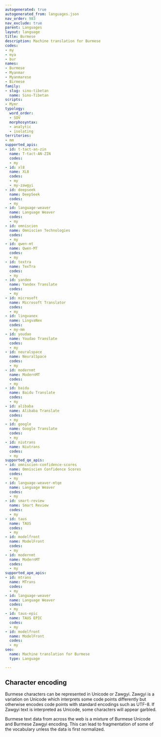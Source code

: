 ```yaml
---
autogenerated: true
autogenerated_from: languages.json
nav_order: 983
nav_exclude: true
parent: Languages
layout: language
title: Burmese
description: Machine translation for Burmese
codes:
- my
- mya
- bur
names:
- Burmese
- Myanmar
- Myanmarese
- Birmese
family:
- slug: sino-tibetan
  name: Sino-Tibetan
scripts:
- Mymr
typology:
  word_order:
  - SOV
  morphosyntax:
  - analytic
  - isolating
territories:
- mm
supported_apis:
- id: t-tact-an-zin
  name: T-tact-AN-ZIN
  codes:
  - my
- id: xl8
  name: XL8
  codes:
  - my
  - my-zawgyi
- id: deepseek
  name: DeepSeek
  codes:
  - my
- id: language-weaver
  name: Language Weaver
  codes:
  - my
- id: omniscien
  name: Omniscien Technologies
  codes:
  - my
- id: qwen-mt
  name: Qwen-MT
  codes:
  - my
- id: textra
  name: TexTra
  codes:
  - my
- id: yandex
  name: Yandex Translate
  codes:
  - my
- id: microsoft
  name: Microsoft Translator
  codes:
  - my
- id: lingvanex
  name: LingvaNex
  codes:
  - my-mm
- id: youdao
  name: Youdao Translate
  codes:
  - my
- id: neuralspace
  name: NeuralSpace
  codes:
  - my
- id: modernmt
  name: ModernMT
  codes:
  - my
- id: baidu
  name: Baidu Translate
  codes:
  - my
- id: alibaba
  name: Alibaba Translate
  codes:
  - my
- id: google
  name: Google Translate
  codes:
  - my
- id: niutrans
  name: Niutrans
  codes:
  - my
supported_qe_apis:
- id: omniscien-confidence-scores
  name: Omniscien Confidence Scores
  codes:
  - my
- id: language-weaver-mtqe
  name: Language Weaver
  codes:
  - my
- id: smart-review
  name: Smart Review
  codes:
  - my
- id: taus
  name: TAUS
  codes:
  - my
- id: modelfront
  name: ModelFront
  codes:
  - my
- id: modernmt
  name: ModernMT
  codes:
  - my
supported_ape_apis:
- id: mtrans
  name: MTrans
  codes:
  - my
- id: language-weaver
  name: Language Weaver
  codes:
  - my
- id: taus-epic
  name: TAUS EPIC
  codes:
  - my
- id: modelfront
  name: ModelFront
  codes:
  - my
seo:
  name: Machine translation for Burmese
  type: Language

---
```

## Character encoding

Burmese characters can be represented in Unicode or Zawgyi.
Zawgyi is a variation on Unicode which interprets some code points differently but otherwise encodes code points with standard encodings such as UTF-8.
If Zawgyi text is interpreted as Unicode, some characters will appear garbled.

Burmese text data from across the web is a mixture of Burmese Unicode and Burmese Zawgyi encoding.
This can lead to fragmentation of some of the vocabulary unless the data is first normalized.
